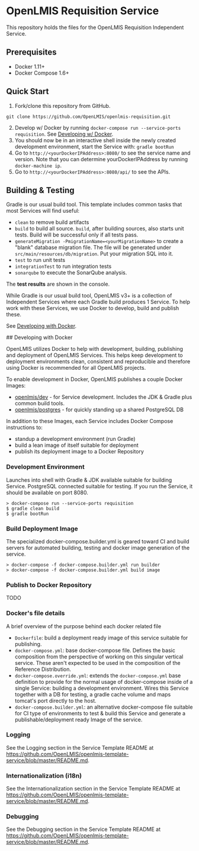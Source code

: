# OpenLMIS Requisition Service
This repository holds the files for the OpenLMIS Requisition Independent Service.

## Prerequisites
* Docker 1.11+
* Docker Compose 1.6+

## Quick Start

1. Fork/clone this repository from GitHub.

 ```shell
 git clone https://github.com/OpenLMIS/openlmis-requisition.git
 ```
2. Develop w/ Docker by running `docker-compose run --service-ports requisition`.
See [Developing w/ Docker](#devdocker).
3. You should now be in an interactive shell inside the newly created development 
environment, start the Service with: `gradle bootRun`
4. Go to `http://<yourDockerIPAddress>:8080/` to see the service name 
and version. Note that you can determine yourDockerIPAddress by running `docker-machine ip`.
5. Go to `http://<yourDockerIPAddress>:8080/api/` to see the APIs.

## Building & Testing

Gradle is our usual build tool.  This template includes common tasks 
that most Services will find useful:

- `clean` to remove build artifacts
- `build` to build all source. `build`, after building sources, also starts unit tests. Build will be successful only if all tests pass.
- `generateMigration -PmigrationName=<yourMigrationName>` to create a
"blank" database migration file. The file
will be generated under `src/main/resources/db/migration`. Put your
migration SQL into it.
- `test` to run unit tests
- `integrationTest` to run integration tests
- `sonarqube` to execute the SonarQube analysis.

The **test results** are shown in the console.

While Gradle is our usual build tool, OpenLMIS v3+ is a collection of
Independent Services where each Gradle build produces 1 Service.
To help work with these Services, we use Docker to develop, build and
publish these.

See [Developing with Docker](#devdocker).

##<a name="devdocker"></a> Developing with Docker

OpenLMIS utilizes Docker to help with development, building, publishing
and deployment of OpenLMIS Services. This helps keep development to
deployment environments clean, consistent and reproducible and
therefore using Docker is recommended for all OpenLMIS projects.

To enable development in Docker, OpenLMIS publishes a couple Docker
Images:

- [openlmis/dev](https://hub.docker.com/r/openlmis/dev/) - for Service
development.  Includes the JDK & Gradle plus common build tools.
- [openlmis/postgres](https://hub.docker.com/r/openlmis/postgres/) - for
quickly standing up a shared PostgreSQL DB

In addition to these Images, each Service includes Docker Compose
instructions to:

- standup a development environment (run Gradle)
- build a lean image of itself suitable for deployment
- publish its deployment image to a Docker Repository

### Development Environment
Launches into shell with Gradle & JDK available suitable for building
Service.  PostgreSQL connected suitable for testing. If you run the
Service, it should be available on port 8080.

```shell
> docker-compose run --service-ports requisition
$ gradle clean build
$ gradle bootRun
```

### Build Deployment Image
The specialized docker-compose.builder.yml is geared toward CI and build
servers for automated building, testing and docker image generation of
the service.

```shell
> docker-compose -f docker-compose.builder.yml run builder
> docker-compose -f docker-compose.builder.yml build image
```

### Publish to Docker Repository
TODO

### Docker's file details
A brief overview of the purpose behind each docker related file

- `Dockerfile`:  build a deployment ready image of this service
suitable for publishing.
- `docker-compose.yml`:  base docker-compose file.  Defines the
basic composition from the perspective of working on this singular
vertical service.  These aren't expected to be used in the
composition of the Reference Distribution.
- `docker-compose.override.yml`:  extends the `docker-compose.yml`
base definition to provide for the normal usage of docker-compose
inside of a single Service:  building a development environment.
Wires this Service together with a DB for testing, a gradle cache
volume and maps tomcat's port directly to the host.
- `docker-compose.builder.yml`:  an alternative docker-compose file
suitable for CI type of environments to test & build this Service
and generate a publishable/deployment ready Image of the service.

### Logging
See the Logging section in the Service Template README at 
https://github.com/OpenLMIS/openlmis-template-service/blob/master/README.md.

### Internationalization (i18n)
See the Internationalization section in the Service Template README at 
https://github.com/OpenLMIS/openlmis-template-service/blob/master/README.md.

### Debugging
See the Debugging section in the Service Template README at
https://github.com/OpenLMIS/openlmis-template-service/blob/master/README.md.
